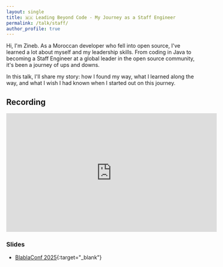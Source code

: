 ```yaml
---
layout: single
title: 🇲🇦 Leading Beyond Code - My Journey as a Staff Engineer
permalink: /talk/staff/
author_profile: true
---
```



Hi, I'm Zineb. As a Moroccan developer who fell into open source, I've learned a lot about myself and my leadership skills. From coding in Java to becoming a Staff Engineer at a global leader in the open source community, it's been a journey of ups and downs.

In this talk, I'll share my story: how I found my way, what I learned along the way, and what I wish I had known when I started out on this journey.

## Recording
<iframe src="https://www.youtube.com/embed/XGAvqEpjavU" width="560" height="315" frameborder="0"></iframe>

### Slides
- [BlablaConf 2025](https://speakerdeck.com/zbendhiba/leading-beyond-code-my-journey-as-a-staff-engineer){:target="_blank"}